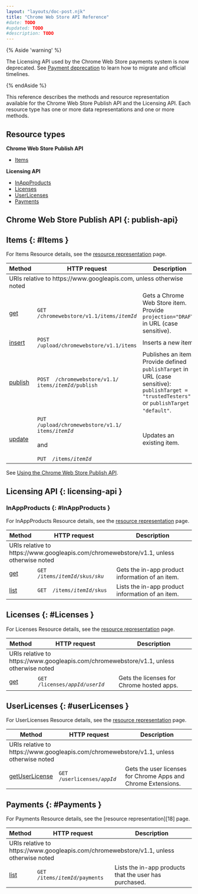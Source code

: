 ```yaml
---
layout: "layouts/doc-post.njk"
title: "Chrome Web Store API Reference"
#date: TODO
#updated: TODO
#description: TODO
---
```


{% Aside 'warning' %}

The Licensing API used by the Chrome Web Store payments system is now deprecated. See [Payment
deprecation](/docs/webstore/cws-payments-deprecation/) to learn how to migrate and official timelines.

{% endAside %}

This reference describes the methods and resource representation available for the Chrome Web Store Publish API and the Licensing API.
Each resource type has one or more data
representations and one or more methods.

## Resource types

**Chrome Web Store Publish API**

-  [Items][header-items]

**Licensing API**

-  [InAppProducts][header-in-app-products]
-  [Licenses][header-licenses]
-  [UserLicenses][header-user-licenses]
-  [Payments][header-payments]

## Chrome Web Store Publish API {: publish-api}

## Items {: #Items }

For Items Resource details, see the [resource representation][api-items-resource] page.

<table><thead><tr><th>Method</th><th>HTTP request</th><th>Description</th></tr></thead><tbody><tr class="alt"><td colspan="3">URIs relative to https://www.googleapis.com, unless otherwise noted</td></tr><tr><td><a href="/webstore/webstore_api/items/get/">get</a></td><td><code>GET<br>/chromewebstore/v1.1/items/<var>itemId</var></code></td><td>Gets a Chrome Web Store item. Provide <code>projection="DRAFT"</code> in URL (case sensitive).</td></tr><tr><td><a href="/webstore/webstore_api/items/insert/">insert</a></td><td><code>POST<br>/upload/chromewebstore/v1.1/items</code></td><td>Inserts a new item.</td></tr><tr><td><a href="/webstore/webstore_api/items/publish/">publish</a></td><td><code>POST&nbsp; /chromewebstore/v1.1/<br>items/<var>itemId</var>/publish</code></td><td>Publishes an item. Provide defined <code>publishTarget</code> in URL (case sensitive): <code>publishTarget = "trustedTesters"</code> or <code>publishTarget = "default"</code>.</td></tr><tr><td><a href="/webstore/webstore_api/items/update/">update</a></td><td><code>PUT<br>/upload/chromewebstore/v1.1/<br>items/<var>itemId</var></code><br>&nbsp;<br>and<br>&nbsp;<br><code>PUT&nbsp; /items/<var>itemId</var></code></td><td>Updates an existing item.</td></tr></tbody></table>

See [Using the Chrome Web Store Publish API][publish-api].

## Licensing API {: licensing-api }

### InAppProducts {: #InAppProducts }

For InAppProducts Resource details, see the [resource representation][api-inappproducts-resource] page.

<table><thead><tr><th>Method</th><th>HTTP request</th><th>Description</th></tr></thead><tbody><tr class="alt"><td colspan="3">URIs relative to https://www.googleapis.com/chromewebstore/v1.1, unless otherwise noted</td></tr><tr><td><a href="/webstore/webstore_api/inAppProducts/get/">get</a></td><td><code>GET&nbsp; /items/<var>itemId</var>/skus/<var>sku</var></code></td><td>Gets the in-app product information of an item.</td></tr><tr><td><a href="/webstore/webstore_api/inAppProducts/list/">list</a></td><td><code>GET&nbsp; /items/<var>itemId</var>/skus</code></td><td>Lists the in-app product information of an item.</td></tr></tbody></table>


## Licenses {: #Licenses }

For Licenses Resource details, see the [resource representation][api-licenses-resource] page.

<table><thead><tr><th>Method</th><th>HTTP request</th><th>Description</th></tr></thead><tbody><tr class="alt"><td colspan="3">URIs relative to https://www.googleapis.com/chromewebstore/v1.1, unless otherwise noted</td></tr><tr><td><a href="/webstore/webstore_api/licenses/get/">get</a></td><td><code>GET&nbsp; /licenses/<var>appId</var>/<var>userId</var></code></td><td>Gets the licenses for Chrome hosted apps.</td></tr></tbody></table>

## UserLicenses {: #userLicenses }

For UserLicenses Resource details, see the [resource representation][api-userlicenses-resource] page.

<table><thead><tr><th>Method</th><th>HTTP request</th><th>Description</th></tr></thead><tbody><tr class="alt"><td colspan="3">URIs relative to https://www.googleapis.com/chromewebstore/v1.1, unless otherwise noted</td></tr><tr><td><a href="/webstore/webstore_api/userLicenses/getUserLicense/">getUserLicense</a></td><td><code>GET&nbsp; /userlicenses/<var>appId</var></code></td><td>Gets the user licenses for Chrome Apps and Chrome Extensions.</td></tr></tbody></table>

## Payments {: #Payments }

For Payments Resource details, see the [resource representation][18] page.

<table><thead><tr><th>Method</th><th>HTTP request</th><th>Description</th></tr></thead><tbody><tr class="alt"><td colspan="3">URIs relative to https://www.googleapis.com/chromewebstore/v1.1, unless otherwise noted</td></tr><tr><td><a href="/webstore/webstore_api/payments/list/">list</a></td><td><code>GET&nbsp; /items/<var>itemId</var>/payments</code></td><td>Lists the in-app products that the user has purchased.</td></tr></tbody></table>

[api-inappproducts-get]: /docs/webstore/webstore_api/inAppProducts/get/
[api-inappproducts-list]: /docs/webstore/webstore_api/inAppProducts/list/
[api-inappproducts-resource]: /docs/webstore/webstore_api/inAppProducts/#resource
[api-items-get]: /docs/webstore/webstore_api/items/get/
[api-items-insert]: /docs/webstore/webstore_api/items/insert/
[api-items-publish]: /docs/webstore/webstore_api/items/publish/
[api-items-resource]: /docs/webstore/webstore_api/items/#resource
[api-items-update]: /docs/webstore/webstore_api/items/update/
[api-licenses-get]: /docs/webstore/webstore_api/licenses/get/
[api-licenses-resource]: /docs/webstore/webstore_api/licenses/#resource
[api-payments-list]: /docs/webstore/webstore_api/payments/list/
[api-payments-resource]: /docs/webstore/webstore_api/payments/#resource
[api-userlicenses-get]: /docs/webstore/webstore_api/userLicenses/getUserLicense/
[api-userlicenses-resource]: /docs/webstore/webstore_api/userLicenses/#resource
[header-in-app-products]: #InAppProducts
[header-items]: #Items
[header-licenses]: #Licenses
[header-payments]: #Payments
[header-user-licenses]: #userLicenses
[publish-api]: /docs/webstore/using_webstore_api